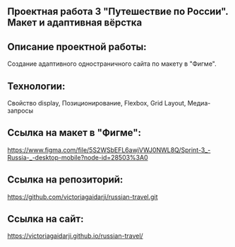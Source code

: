 ## **Проектная работа 3 "Путешествие по России". Макет и адаптивная вёрстка**

## Описание проектной работы:
Создание адаптивного одностраничного сайта по макету в "Фигме".

## Технологии:
Свойство display, 
Позиционирование, 
Flexbox, 
Grid Layout, 
Медиа-запросы

## Ссылка на макет в "Фигме":
https://www.figma.com/file/5S2WSbEFL6awjVWJ0NWL8Q/Sprint-3_-Russia-_-desktop-mobile?node-id=28503%3A0

## Ссылка на репозиторий:
https://github.com/victoriagaidarji/russian-travel.git

## Ссылка на сайт:
https://victoriagaidarji.github.io/russian-travel/
